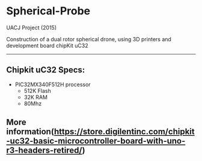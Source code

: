 # Spherical-Probe

UACJ Project (2015)

Construction of a dual rotor spherical drone, using 3D printers and development board chipKit uC32

----------------------------------------
## Chipkit uC32 Specs:

* PIC32MX340F512H processor
  * 512K Flash
  * 32K RAM
  * 80Mhz

More information(https://store.digilentinc.com/chipkit-uc32-basic-microcontroller-board-with-uno-r3-headers-retired/)
----------------------------------------

